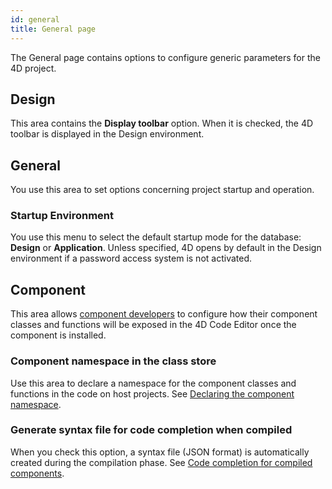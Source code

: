 ```yaml
---
id: general
title: General page
---
```


The General page contains options to configure generic parameters for the 4D project.

## Design

This area contains the **Display toolbar** option. When it is checked, the 4D toolbar is displayed in the Design environment.

## General

You use this area to set options concerning project startup and operation.

### Startup Environment

You use this menu to select the default startup mode for the database: **Design** or **Application**. Unless specified, 4D opens by default in the Design environment if a password access system is not activated.


## Component

This area allows [component developers](../Extensions/develop-components.md) to configure how their component classes and functions will be exposed in the 4D Code Editor once the component is installed.

### Component namespace in the class store

Use this area to declare a namespace for the component classes and functions in the code on host projects. See [Declaring the component namespace](../Extensions/develop-components.md#declaring-the-component-namespace).

### Generate syntax file for code completion when compiled

When you check this option, a syntax file (JSON format) is automatically created during the compilation phase. See [Code completion for compiled components](../Extensions/develop-components.md#code-completion-for-compiled-components). 
